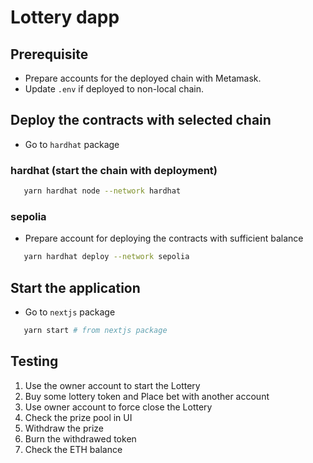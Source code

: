 # Lottery dapp

## Prerequisite

- Prepare accounts for the deployed chain with Metamask.
- Update `.env` if deployed to non-local chain.

## Deploy the contracts with selected chain

- Go to `hardhat` package

### hardhat (start the chain with deployment)

```sh
   yarn hardhat node --network hardhat
```

### sepolia

- Prepare account for deploying the contracts with sufficient balance

```sh
   yarn hardhat deploy --network sepolia
```

## Start the application

- Go to `nextjs` package

```sh
   yarn start # from nextjs package
```

## Testing

1. Use the owner account to start the Lottery
2. Buy some lottery token and Place bet with another account
3. Use owner account to force close the Lottery
4. Check the prize pool in UI
5. Withdraw the prize
6. Burn the withdrawed token
7. Check the ETH balance
